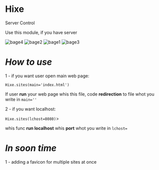 # Hixe
Server Control

Use this module, if you have server

<img src = 'https://img.shields.io/badge/Server-Control-red' alt='bage4'>
<img src='https://img.shields.io/badge/Made%20by-R5whos-red' alt='bage2'>
<img src='https://img.shields.io/badge/version-1.0-9cf' alt='bage1'>
<img src='https://img.shields.io/badge/write%20on-python3.8-green' alt='bage3'>

# _How to use_

1 - if you want user open main web page:

<code>Hixe.sites(main='index.html')</code>

If user <b>run</b> your web page whis this file, code <b>redirection</b> to file whot you write in <code>main=''</code>

2 - if you want localhost:

<code>Hixe.sites(lchost=8080)</code>>

whis func <b>run localhost</b> whis <b>port</b> whot you write in <code>lchost=</code>

# _In soon time_

1 - adding a favicon for multiple sites at once
